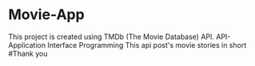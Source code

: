 # Movie-App
This project is created using TMDb (The Movie Database) API.
API- Application Interface Programming
This api post's movie stories in short
#Thank you
